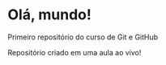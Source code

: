 # Olá, mundo!
 Primeiro repositório do curso de Git e GitHub

Repositório criado em uma aula ao vivo!
